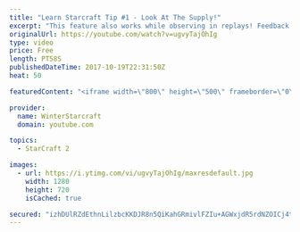 ```yaml
---
title: "Learn Starcraft Tip #1 - Look At The Supply!"
excerpt: "This feature also works while observing in replays! Feedback and tip suggestions are appreciated :)"
originalUrl: https://youtube.com/watch?v=ugvyTajOhIg
type: video
price: Free
length: PT58S
publishedDateTime: 2017-10-19T22:31:50Z
heat: 50

featuredContent: "<iframe width=\"800\" height=\"500\" frameborder=\"0\" src=\"https://www.youtube.com/embed/ugvyTajOhIg\" allow=\"accelerometer; autoplay; encrypted-media; gyroscope; picture-in-picture\" allowfullscreen></iframe>"

provider:
  name: WinterStarcraft
  domain: youtube.com

topics:
  - StarCraft 2

images:
  - url: https://i.ytimg.com/vi/ugvyTajOhIg/maxresdefault.jpg
    width: 1280
    height: 720
    isCached: true

secured: "izhDUlRZdEthnLilzbcKKDJR8n5QiKahGRmivlFZIu+AGWxjdR5rdNZOICj4tJRUYGBMZnO6yQIQlnMxvHlwu+zXSTHQqitpSJ5VsZhKSh72cKL8mO7tFDxKQZ7MYxf4oQ9Ju/9tFAd+Xg3oB1penqbOWdKs3VAIAVqaXF3CnwBeM3+FXeOWaUbp5zD1fYasM29yXa9vDB0MYsLhBpTu1sLr9GEUf/cD8nYpR3HsyKD4D4osLpewexxiFl9dfnQ52UHNmGLh/CrbrhkVQ7mNJ8jPugooP+MdlNFstOnbb0ikcaoIb9/0I53N//My+sdvzgxLT9f16RGp2U0vOv303LmwS25l82p5qcACLmrPMU0+lcA0UA+MMDNtZC+809jsUs2QC0So4CwYB4XQizteKsitZKrXCuj6L7gc9z0rbTk=;nr2ktgWHk8OPHXlEYR5WtQ=="
---
```


